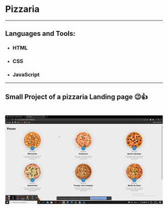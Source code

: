 # Pizzaria
---
## Languages and Tools:

- ### HTML
- ### CSS
- ### JavaScript

---

Small Project of a pizzaria Landing page 😉👍
---

<h1 align="center">
<img src="ezgif.com-gif-maker.gif" />
<h1>
